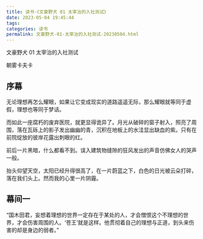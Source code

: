 ```yaml
---
title: 读书·《文豪野犬 01 太宰治的入社测试》
date: 2023-05-04 19:45:44
tags:
categories: 读书
permalink: 文豪野犬-01-太宰治的入社测试-20230504.html
---
```

文豪野犬 01 太宰治的入社测试

朝雾卡夫卡

## 序幕  

无论理想再怎么耀眼，如果让它变成现实的道路遥遥无际，那么耀眼就等同于虚假，理想也等同于梦话。

而如此一座腐朽的废弃医院，就更显得诡异了。月光从破碎的窗子射入，照亮了周围，落在瓦砾上的影子发出幽幽的青，沉积在地板上的水洼显出缺血的紫。只有在前院绽放的彼岸花露出刺眼的红。

前后一片黑暗，什么都看不到。误入建筑物缝隙的狂风发出的声音仿佛女人的哭声一般。

抬头仰望天空，太阳已经升得很高了，在一片蔚蓝之下，白色的日光被云朵打碎，落在我们头上。然而我的心里一片阴霾。

## 幕间一

“国木田君，妄想着理想的世界一定存在于某处的人，才会憎恨这个不理想的世界，才会伤害周围的人。‘苍王’就是这样。他贯彻着自己的理想与正道，到头来伤害的却是身边的弱者。”
